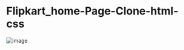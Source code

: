# Flipkart_home-Page-Clone-html-css
![image](https://github.com/user-attachments/assets/92152267-8eff-481a-876a-485cb8e063b6)
